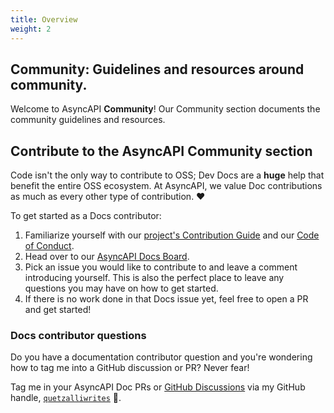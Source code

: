 ```yaml
---
title: Overview
weight: 2
---
```


## Community: Guidelines and resources around community.

Welcome to AsyncAPI **Community**! Our Community section documents the community guidelines and resources.

<Remember>

## Contribute to the AsyncAPI Community section
Code isn't the only way to contribute to OSS; Dev Docs are a **huge** help that benefit the entire OSS ecosystem. At AsyncAPI, we value Doc contributions as much as every other type of contribution. ❤️

To get started as a Docs contributor:
1. Familiarize yourself with our [project's Contribution Guide](https://github.com/asyncapi/community/blob/master/CONTRIBUTING.md) and our [Code of Conduct](https://github.com/asyncapi/.github/blob/master/CODE_OF_CONDUCT.md).
2. Head over to our [AsyncAPI Docs Board](https://github.com/orgs/asyncapi/projects/12).
3. Pick an issue you would like to contribute to and leave a comment introducing yourself. This is also the perfect place to leave any questions you may have on how to get started. 
4. If there is no work done in that Docs issue yet, feel free to open a PR and get started!

### Docs contributor questions
Do you have a documentation contributor question and you're wondering how to tag me into a GitHub discussion or PR? Never fear!

Tag me in your AsyncAPI Doc PRs or [GitHub Discussions](https://github.com/asyncapi/community/discussions/categories/docs) via my GitHub handle, [`quetzalliwrites`](https://github.com/quetzalliwrites) 🐙.
</Remember>
